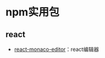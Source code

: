 # npm实用包

## react

- [react-monaco-editor](https://github.com/react-monaco-editor/react-monaco-editor)：react编辑器
